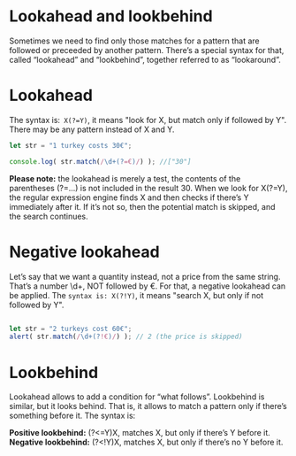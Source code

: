 
# Lookahead and lookbehind

Sometimes we need to find only those matches for a pattern that are followed or preceeded by another pattern.
There’s a special syntax for that, called “lookahead” and “lookbehind”, together referred to as “lookaround”.

# Lookahead
The syntax is:``` X(?=Y)```, it means "look for X, but match only if followed by Y". There may be any pattern instead of X and Y.
```javascript
let str = "1 turkey costs 30€";

console.log( str.match(/\d+(?=€)/) ); //["30"]

```
**Please note:** the lookahead is merely a test, the contents of the parentheses (?=...) is not included in the result 30.
When we look for X(?=Y), the regular expression engine finds X and then checks if there’s Y immediately after it. If it’s not so, then the potential match is skipped, and the search continues.

# Negative lookahead

Let’s say that we want a quantity instead, not a price from the same string. That’s a number \d+, NOT followed by €.
For that, a negative lookahead can be applied.
The ```syntax is: X(?!Y)```, it means "search X, but only if not followed by Y".
```javascript

let str = "2 turkeys cost 60€";
alert( str.match(/\d+(?!€)/) ); // 2 (the price is skipped)

```

# Lookbehind
Lookahead allows to add a condition for “what follows”.
Lookbehind is similar, but it looks behind. That is, it allows to match a pattern only if there’s something before it.
The syntax is:

**Positive lookbehind:** (?<=Y)X, matches X, but only if there’s Y before it.
**Negative lookbehind:**  (?<!Y)X, matches X, but only if there’s no Y before it.
